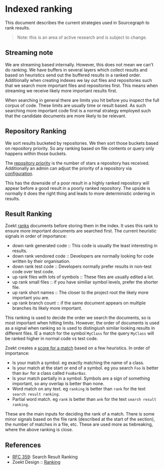 # Indexed ranking

This document describes the current strategies used in Sourcegraph to rank results.

> Note: this is an area of active research and is subject to change.

## Streaming note

We are streaming based internally. However, this does not mean we can't do ranking. We have buffers in several layers which collect results and based on heuristics send out the buffered results in a ranked order. Additionally when creating indexes we lay out files and repositories such that we search more important files and repositories first. This means when streaming we receive likely more important results first.

When searching in general there are limits you hit before you inspect the full corpus of code. These limits are usually time or result based. As such searching more important code first is a normal strategy employed such that the candidate documents are more likely to be relevant.

## Repository Ranking

We sort results bucketed by repositories. We then sort those buckets based on repository priority. So any ranking based on file contents or query only happens within those buckets.

The [repository priority](https://sourcegraph.com/search?q=context:global+repo:%5Egithub%5C.com/sourcegraph/sourcegraph%24+stars+reporank&patternType=regexp) is the number of stars a repository has received. Additionally an admin can adjust the priority of a repository via [configuration](https://sourcegraph.com/search?q=context:global+repo:%5Egithub%5C.com/sourcegraph/sourcegraph%24+repoRankFromConfig&patternType=regexp).

This has the downside of a poor result in a highly ranked repository will appear before a good result in a poorly ranked repository. The upside is normally it does the right thing and leads to more deterministic ordering in results.

## Result Ranking

Zoekt [ranks](https://sourcegraph.com/search?q=context:global+repo:%5Egithub%5C.com/sourcegraph/zoekt%24+func+rank&patternType=literal) documents before storing them in the index. It uses this rank to ensure more important documents are searched first. The current heuristic signals in order of importance:

- down rank generated code :: This code is usually the least interesting in results.
- down rank vendored code :: Developers are normally looking for code written by their organisation.
- down rank test code :: Developers normally prefer results in non-test code over test code.
- up rank files with lots of symbols :: These files are usually edited a lot.
- up rank small files :: if you have similiar symbol levels, prefer the shorter file.
- up rank short names :: The closer to the project root the likely more important you are.
- up rank branch count :: if the same document appears on multiple branches its likely more important.

This ranking is used to decide the order we search the documents, so is most important when hitting limits. However, the order of documents is used as a signal when ranking so is used to distingiush similar looking results in different files. IE a match for the symbol `MyClass` for the query `MyClass` will be ranked higher in normal code vs test code.

Zoekt creates a [score for a match](https://sourcegraph.com/search?q=context:global+repo:%5Egithub%5C.com/sourcegraph/zoekt%24+matchScore&patternType=literal) based on a few heuristics. In order of importance:

- Is your match a symbol. eg exactly matching the name of a class.
- Is your match at the start or end of a symbol. eg you search `Foo` is better than `Bar` for a class called `FooBarBaz`.
- Is your match partially in a symbol. Symbols are a sign of something important, so any overlap is better than none.
- Word match on any text. eg `ranking` is better than `rank` for the text `search result ranking`.
- Partial word match. eg `rank` is better than `ank` for the text `search result ranking`.

These are the main inputs for deciding the rank of a match. There is some minor signals based on the file rank (described at the start of the section), the number of matches in a file, etc. These are used more as tiebreaking, where the above ranking is close.

## References

- [RFC 359](https://docs.google.com/document/d/1EiD_dKkogqBNAbKN3BbanII4lQwROI7a0aGaZ7i-0AU/edit#heading=h.trqab8y0kufp): Search Result Ranking
- Zoekt Design :: [Ranking](https://github.com/sourcegraph/zoekt/blob/master/doc/design.md#ranking)
